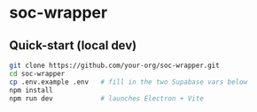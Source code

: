 # soc-wrapper
## Quick-start (local dev)

```bash
git clone https://github.com/your-org/soc-wrapper.git
cd soc-wrapper
cp .env.example .env   # fill in the two Supabase vars below
npm install
npm run dev            # launches Electron + Vite
